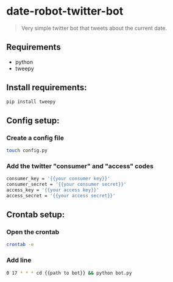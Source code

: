 # date-robot-twitter-bot
> Very simple twitter bot that tweets about the current date.


## Requirements

- python
- tweepy


## Install requirements:

```sh
pip install tweepy
```


## Config setup:

### Create a config file

```sh
touch config.py
```

### Add the twitter "consumer" and "access" codes

```sh
consumer_key = '{{your consumer key}}'
consumer_secret = '{{your consumer secret}}'
access_key = '{{your access key}}'
access_secret = '{{your access secret}}'
```


## Crontab setup:

### Open the crontab

```sh
crontab -e
```

### Add line

```sh
0 17 * * * cd {{path to bot}} && python bot.py
```
